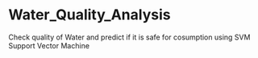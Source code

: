 # Water_Quality_Analysis
Check quality of Water and predict if it is safe for cosumption using SVM Support Vector Machine
